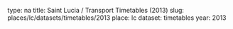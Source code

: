 type: na
title: Saint Lucia / Transport Timetables (2013)
slug: places/lc/datasets/timetables/2013
place: lc
dataset: timetables
year: 2013
